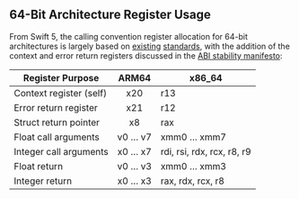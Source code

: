## 64-Bit Architecture Register Usage

From Swift 5, the calling convention register allocation for 64-bit architectures is largely based on [existing](https://developer.apple.com/library/content/documentation/Xcode/Conceptual/iPhoneOSABIReference/Articles/ARM64FunctionCallingConventions.html) [standards](https://developer.apple.com/library/content/documentation/DeveloperTools/Conceptual/LowLevelABI/140-x86-64_Function_Calling_Conventions/x86_64.html), with the addition of the context and error return registers discussed in the [ABI stability manifesto](https://github.com/apple/swift/blob/main/docs/ABIStabilityManifesto.md):

| Register Purpose | ARM64 | x86_64 |
| ------------- |:-------------:| ----- |
| Context register (self) | x20 | r13 |
| Error return register | x21 | r12 |
| Struct return pointer | x8 | rax |
| Float call arguments | v0 … v7 | xmm0 … xmm7 |
| Integer call arguments | x0 … x7 | rdi, rsi, rdx, rcx, r8, r9 |
| Float return | v0 … v3 | xmm0 … xmm3 |
| Integer return | x0 … x3 | rax, rdx, rcx, r8 |
